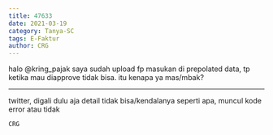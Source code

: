 ```yaml
---
title: 47633
date: 2021-03-19
category: Tanya-SC
tags: E-Faktur
author: CRG
---
```


halo @kring_pajak saya sudah upload fp masukan di prepolated data, tp ketika mau diapprove tidak bisa. itu kenapa ya mas/mbak?

---

twitter, digali dulu aja detail tidak bisa/kendalanya seperti apa, muncul kode error atau tidak

`CRG`
